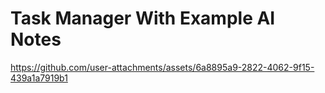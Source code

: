 # Task Manager With Example AI Notes
https://github.com/user-attachments/assets/6a8895a9-2822-4062-9f15-439a1a7919b1

